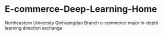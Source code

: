 # E-commerce-Deep-Learning-Home
Northeastern University Qinhuangdao Branch e-commerce major in-depth learning direction exchange
